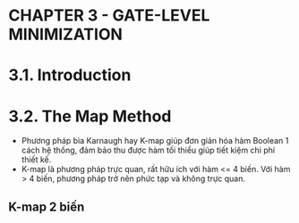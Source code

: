 # CHAPTER 3 - GATE-LEVEL MINIMIZATION

# 3.1. Introduction

# 3.2. The Map Method
* Phương pháp bìa Karnaugh hay K-map giúp đơn giản hóa hàm Boolean 1 cách hệ thống, đảm bảo thu được hàm tối thiểu giúp tiết kiệm chi phí thiết kế.
* K-map là phương pháp trực quan, rất hữu ích với hàm <= 4 biến. Với hàm > 4 biến, phương pháp trở nên phức tạp và không trực quan.

## K-map 2 biến

